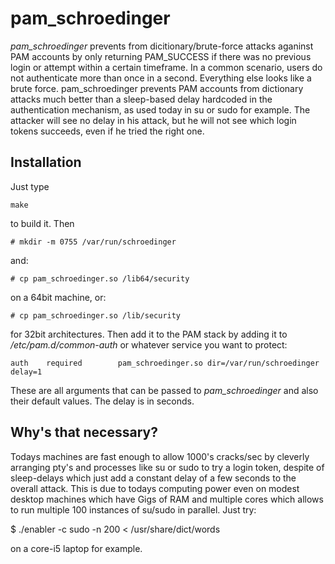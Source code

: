 pam_schroedinger
================

_pam_schroedinger_ prevents from dicitionary/brute-force attacks aganinst PAM accounts
by only returning PAM_SUCCESS if there was no previous login or attempt
within a certain timeframe. In a common scenario, users do not authenticate
more than once in a second. Everything else looks like a brute force.
pam_schroedinger prevents PAM accounts from dictionary attacks much better
than a sleep-based delay hardcoded in the authentication mechanism, as used
today in su or sudo for example.
The attacker will see no delay in his attack, but he will not see which
login tokens succeeds, even if he tried the right one.

Installation
------------

Just type

    make

to build it. Then

    # mkdir -m 0755 /var/run/schroedinger

and:

    # cp pam_schroedinger.so /lib64/security

on a 64bit machine, or:

    # cp pam_schroedinger.so /lib/security

for 32bit architectures. Then add it to the PAM stack by adding it to
_/etc/pam.d/common-auth_ or whatever service you want to protect:

    auth    required        pam_schroedinger.so dir=/var/run/schroedinger delay=1

These are all arguments that can be passed to _pam_schroedinger_ and also their
default values. The delay is in seconds.


Why's that necessary?
---------------------

Todays machines are fast enough to allow 1000's cracks/sec by cleverly
arranging pty's and processes like su or sudo to try a login token, despite
of sleep-delays which just add a constant delay of a few seconds to the overall
attack. This is due to todays computing power even on modest desktop machines
which have Gigs of RAM and multiple cores which allows to run multiple
100 instances of su/sudo in parallel. Just try:

   $ ./enabler -c sudo -n 200 < /usr/share/dict/words

on a core-i5 laptop for example.


